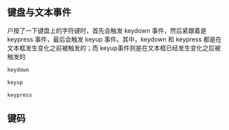 
## 键盘与文本事件
户按了一下键盘上的字符键时，首先会触发 keydown 事件，然后紧跟着是 keypress 事件，最后会触发 keyup 事件。其中，keydown 和 keypress 都是在文本框发生变化之前被触发的；而 keyup事件则是在文本框已经发生变化之后被触发的
```js
keydown

keyup

keypress
```

## 键码